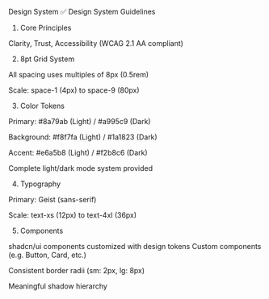 Design System
✅ Design System Guidelines
1. Core Principles

Clarity, Trust, Accessibility (WCAG 2.1 AA compliant)

2. 8pt Grid System

All spacing uses multiples of 8px (0.5rem)

Scale: space-1 (4px) to space-9 (80px)

3. Color Tokens

Primary: #8a79ab (Light) / #a995c9 (Dark)

Background: #f8f7fa (Light) / #1a1823 (Dark)

Accent: #e6a5b8 (Light) / #f2b8c6 (Dark)

Complete light/dark mode system provided

4. Typography

Primary: Geist (sans-serif)

Scale: text-xs (12px) to text-4xl (36px)

5. Components

shadcn/ui components customized with design tokens
Custom components (e.g. Button, Card, etc.)

Consistent border radii (sm: 2px, lg: 8px)

Meaningful shadow hierarchy